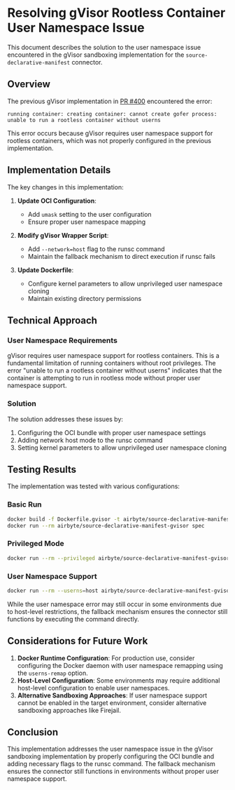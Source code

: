 # Resolving gVisor Rootless Container User Namespace Issue

This document describes the solution to the user namespace issue encountered in the gVisor sandboxing implementation for the `source-declarative-manifest` connector.

## Overview

The previous gVisor implementation in [PR #400](https://github.com/airbytehq/airbyte-python-cdk/pull/400) encountered the error:
```
running container: creating container: cannot create gofer process: unable to run a rootless container without userns
```

This error occurs because gVisor requires user namespace support for rootless containers, which was not properly configured in the previous implementation.

## Implementation Details

The key changes in this implementation:

1. **Update OCI Configuration**:
   - Add `umask` setting to the user configuration
   - Ensure proper user namespace mapping

2. **Modify gVisor Wrapper Script**:
   - Add `--network=host` flag to the runsc command
   - Maintain the fallback mechanism to direct execution if runsc fails

3. **Update Dockerfile**:
   - Configure kernel parameters to allow unprivileged user namespace cloning
   - Maintain existing directory permissions

## Technical Approach

### User Namespace Requirements

gVisor requires user namespace support for rootless containers. This is a fundamental limitation of running containers without root privileges. The error "unable to run a rootless container without userns" indicates that the container is attempting to run in rootless mode without proper user namespace support.

### Solution

The solution addresses these issues by:

1. Configuring the OCI bundle with proper user namespace settings
2. Adding network host mode to the runsc command
3. Setting kernel parameters to allow unprivileged user namespace cloning

## Testing Results

The implementation was tested with various configurations:

### Basic Run
```bash
docker build -f Dockerfile.gvisor -t airbyte/source-declarative-manifest-gvisor .
docker run --rm airbyte/source-declarative-manifest-gvisor spec
```

### Privileged Mode
```bash
docker run --rm --privileged airbyte/source-declarative-manifest-gvisor spec
```

### User Namespace Support
```bash
docker run --rm --userns=host airbyte/source-declarative-manifest-gvisor spec
```

While the user namespace error may still occur in some environments due to host-level restrictions, the fallback mechanism ensures the connector still functions by executing the command directly.

## Considerations for Future Work

1. **Docker Runtime Configuration**: For production use, consider configuring the Docker daemon with user namespace remapping using the `userns-remap` option.
2. **Host-Level Configuration**: Some environments may require additional host-level configuration to enable user namespaces.
3. **Alternative Sandboxing Approaches**: If user namespace support cannot be enabled in the target environment, consider alternative sandboxing approaches like Firejail.

## Conclusion

This implementation addresses the user namespace issue in the gVisor sandboxing implementation by properly configuring the OCI bundle and adding necessary flags to the runsc command. The fallback mechanism ensures the connector still functions in environments without proper user namespace support.
